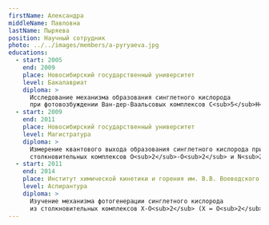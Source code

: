 ```yaml
---
firstName: Александра
middleName: Павловна
lastName: Пыряева
position: Научный сотрудник
photo: ../../images/members/a-pyryaeva.jpg
educations:
  - start: 2005
    end: 2009
    place: Новосибирский государственный университет
    level: Бакалавриат
    diploma: >
      Исследование механизма образования синглетного кислорода
      при фотовозбуждении Ван-дер-Ваальсовых комплексов C<sub>5</sub>H<sub>8</sub>-O<sub>2</sub> и O<sub>2</sub>-O<sub>2</sub>
  - start: 2009
    end: 2011
    place: Новосибирский государственный университет
    level: Магистратура
    diploma: >
      Измерение квантового выхода образования синглетного кислорода при фотовозбуждении 
      столкновительных комплексов O<sub>2</sub>-O<sub>2</sub> и N<sub>2</sub>-O<sub>2</sub>
  - start: 2011
    end: 2014
    place: Институт химической кинетики и горения им. В.В. Воеводского Сибирского отделения Российской академии наук
    level: Аспирантура
    diploma: >
      Изучение механизма фотогенерации синглетного кислорода 
      из столкновительных комплексов X-O<sub>2</sub> (X = O<sub>2</sub>, N<sub>2</sub>, C<sub>5</sub>H<sub>8</sub>)
---
```


